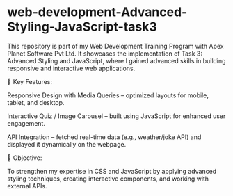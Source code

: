 # web-development-Advanced-Styling-JavaScript-task3
This repository is part of my Web Development Training Program with Apex Planet Software Pvt Ltd.
It showcases the implementation of Task 3: Advanced Styling and JavaScript, where I gained advanced skills in building responsive and interactive web applications.

🔑 Key Features:

Responsive Design with Media Queries – optimized layouts for mobile, tablet, and desktop.

Interactive Quiz / Image Carousel – built using JavaScript for enhanced user engagement.

API Integration – fetched real-time data (e.g., weather/joke API) and displayed it dynamically on the webpage.

🎯 Objective:

To strengthen my expertise in CSS and JavaScript by applying advanced styling techniques, creating interactive components, and working with external APIs.
